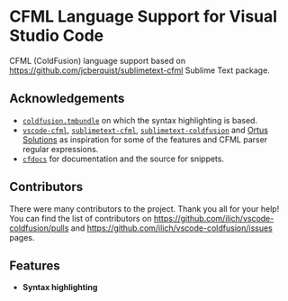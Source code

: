 # CFML Language Support for Visual Studio Code

CFML (ColdFusion) language support based on https://github.com/jcberquist/sublimetext-cfml Sublime Text package.

## Acknowledgements

* [`coldfusion.tmbundle`](https://github.com/textmate/coldfusion.tmbundle) on which the syntax highlighting is based.
* [`vscode-cfml`](https://github.com/KamasamaK/vscode-cfml), [`sublimetext-cfml`](https://github.com/jcberquist/sublimetext-cfml), [`sublimetext-coldfusion`](https://github.com/SublimeText/ColdFusion) and [Ortus Solutions](https://www.ortussolutions.com) as inspiration for some of the features and CFML parser regular expressions.
* [`cfdocs`](https://github.com/foundeo/cfdocs) for documentation and the source for snippets.

## Contributors

There were many contributors to the project. Thank you all for your help! You can find the list of contributors on https://github.com/ilich/vscode-coldfusion/pulls and https://github.com/ilich/vscode-coldfusion/issues pages.

## Features

* **Syntax highlighting**

